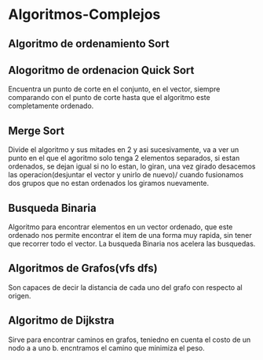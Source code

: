 # Algoritmos-Complejos

## Algoritmo de ordenamiento Sort

## Alogoritmo de ordenacion Quick Sort
 Encuentra un punto de corte en el conjunto, en el vector, siempre comparando con el punto de corte hasta que el algoritmo este completamente ordenado.

## Merge Sort
 Divide el algoritmo y sus mitades en 2 y asi sucesivamente, va a ver un punto en el que el agoritmo solo tenga 2 elementos separados, si estan ordenados, se dejan igual si no lo estan, lo giran, 
 una vez girado desacemos las operacion(desjuntar el vector y unirlo de nuevo)/ cuando fusionamos dos grupos que no estan ordenados los giramos nuevamente.

## Busqueda Binaria
Algoritmo para encontrar elementos en un vector ordenado, que este ordenado nos permite encontrar el item de una forma muy rapida, sin tener que recorrer todo el vector.
La busqueda Binaria nos acelera las busquedas.

## Algoritmos de Grafos(vfs dfs)
Son capaces de decir la distancia de cada uno del grafo con respecto al origen.

## Algoritmo de Dijkstra
Sirve para encontrar caminos en grafos, teniedno en cuenta el costo de un nodo a a uno b. encntramos el camino que minimiza el peso.
